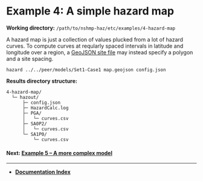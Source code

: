 # Example 4: A simple hazard map

__Working directory:__ `/path/to/nshmp-haz/etc/examples/4-hazard-map`

A hazard map is just a collection of values plucked from a lot of hazard curves.
To compute curves at reqularly spaced intervals in latitude and longitude over a region,
a [GeoJSON site file](https://github.com/usgs/nshmp-haz/wiki/sites#geojson-format-geojson)
may instead specify a polygon and a site spacing.

```Shell
hazard ../../peer/models/Set1-Case1 map.geojson config.json
```

__Results directory structure:__

```text
4-hazard-map/
  └─ hazout/
      ├─ config.json
      ├─ HazardCalc.log
      ├─ PGA/
      │   └─ curves.csv
      ├─ SA0P2/
      │   └─ curves.csv
      └─ SA1P0/
          └─ curves.csv
```

<!-- markdownlint-disable MD001 -->
#### Next: [Example 5 – A more complex model](../5-complex-model/README.md)

---

* [**Documentation Index**](../../../docs/README.md)
